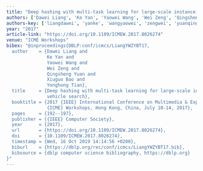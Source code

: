 ```yaml
---
title: "Deep hashing with multi-task learning for large-scale instance-level vehicle search"
authors: ['Dawei Liang', 'Ke Yan', 'Yaowei Wang', 'Wei Zeng', 'Qingsheng Yuan', 'Xiuguo Bao', 'Yonghong Tian 0001']
authors-key: ['liangdawei', 'yanke', 'wangyaowei', 'zengwei', 'yuanqingsheng', 'baoxiuguo', 'tianyonghong']
year: "2017"
article-link: "https://doi.org/10.1109/ICMEW.2017.8026274"
venue: "ICME Workshops"
bibex: "@inproceedings{DBLP:conf/icmcs/LiangYWZYBT17,
  author    = {Dawei Liang and
               Ke Yan and
               Yaowei Wang and
               Wei Zeng and
               Qingsheng Yuan and
               Xiuguo Bao and
               Yonghong Tian},
  title     = {Deep hashing with multi-task learning for large-scale instance-level
               vehicle search},
  booktitle = {2017 {IEEE} International Conference on Multimedia & Expo Workshops,
               {ICME} Workshops, Hong Kong, China, July 10-14, 2017},
  pages     = {192--197},
  publisher = {{IEEE} Computer Society},
  year      = {2017},
  url       = {https://doi.org/10.1109/ICMEW.2017.8026274},
  doi       = {10.1109/ICMEW.2017.8026274},
  timestamp = {Wed, 16 Oct 2019 14:14:56 +0200},
  biburl    = {https://dblp.org/rec/conf/icmcs/LiangYWZYBT17.bib},
  bibsource = {dblp computer science bibliography, https://dblp.org}
}"
---
```

